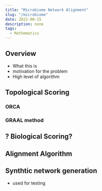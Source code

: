 ```yaml
---
title: "Microbiome Network Alignment"
slug: "/microbiome"
date: 2022-08-15
description: none
tags:
  - Mathematics
---
```



## Overview

- What this is
- motivation for the problem
- High level of algorithm

## Topological Scoring

### ORCA

### GRAAL method

## ? Biological Scoring?

## Alignment Algorithm

## Synthtic network generation

- used for testing
